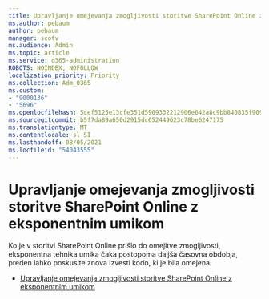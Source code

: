 ```yaml
---
title: Upravljanje omejevanja zmogljivosti storitve SharePoint Online z eksponentnim umikom
ms.author: pebaum
author: pebaum
manager: scotv
ms.audience: Admin
ms.topic: article
ms.service: o365-administration
ROBOTS: NOINDEX, NOFOLLOW
localization_priority: Priority
ms.collection: Adm_O365
ms.custom:
- "9000136"
- "5696"
ms.openlocfilehash: 5cef5125e13cfe351d5909332212906e642a8c9bb840835f909fa3a6cdd7a441
ms.sourcegitcommit: b5f7da89a650d2915dc652449623c78be6247175
ms.translationtype: MT
ms.contentlocale: sl-SI
ms.lasthandoff: 08/05/2021
ms.locfileid: "54043555"
---
```

# <a name="handle-sharepoint-online-throttling-by-using-exponential-back-off"></a>Upravljanje omejevanja zmogljivosti storitve SharePoint Online z eksponentnim umikom

Ko je v storitvi SharePoint Online prišlo do omejitve zmogljivosti, eksponentna tehnika umika čaka postopoma daljša časovna obdobja, preden lahko poskusite znova izvesti kodo, ki je bila omejena.

- [Upravljanje omejevanja zmogljivosti storitve SharePoint Online z eksponentnim umikom](https://docs.microsoft.com/sharepoint/dev/solution-guidance/handle-sharepoint-online-throttling-by-using-exponential-back-off)
